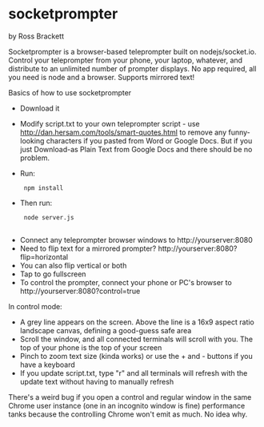 # socketprompter

by Ross Brackett

Socketprompter is a browser-based teleprompter built on nodejs/socket.io. Control your teleprompter from your phone, your laptop, whatever, and distribute to an unlimited number of prompter displays. No app required, all you need is node and a browser. Supports mirrored text!

Basics of how to use socketprompter
* Download it
* Modify script.txt to your own teleprompter script - use http://dan.hersam.com/tools/smart-quotes.html to remove any funny-looking characters if you pasted from Word or Google Docs. But if you just Download-as Plain Text from Google Docs and there should be no problem.
* Run:

       npm install


* Then run:

       node server.js
       
##  
* Connect any teleprompter browser windows to http://yourserver:8080
* Need to flip text for a mirrored prompter? http://yourserver:8080?flip=horizontal
* You can also flip vertical or both
* Tap to go fullscreen
* To control the prompter, connect your phone or PC's browser to http://yourserver:8080?control=true

In control mode:
* A grey line appears on the screen. Above the line is a 16x9 aspect ratio landscape canvas, defining a good-guess safe area
* Scroll the window, and all connected terminals will scroll with you. The top of your phone is the top of your screen
* Pinch to zoom text size (kinda works) or use the + and - buttons if you have a keyboard
* If you update script.txt, type "r" and all terminals will refresh with the update text without having to manually refresh

There's a weird bug if you open a control and regular window in the same Chrome user instance (one in an incognito window is fine) performance tanks because the controlling Chrome won't emit as much. No idea why.
